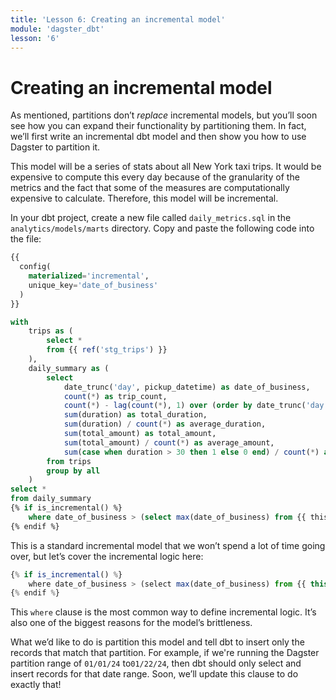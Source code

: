 ```yaml
---
title: 'Lesson 6: Creating an incremental model'
module: 'dagster_dbt'
lesson: '6'
---
```


# Creating an incremental model

As mentioned, partitions don’t *replace* incremental models, but you’ll soon see how you can expand their functionality by partitioning them. In fact, we’ll first write an incremental dbt model and then show you how to use Dagster to partition it.

This model will be a series of stats about all New York taxi trips. It would be expensive to compute this every day because of the granularity of the metrics and the fact that some of the measures are computationally expensive to calculate. Therefore, this model will be incremental.

In your dbt project, create a new file called `daily_metrics.sql`  in the `analytics/models/marts` directory. Copy and paste the following code into the file:

```sql
{{
  config(
    materialized='incremental',
    unique_key='date_of_business'
  )
}}

with
    trips as (
        select *
        from {{ ref('stg_trips') }}
    ),
    daily_summary as (
        select
            date_trunc('day', pickup_datetime) as date_of_business,
            count(*) as trip_count,
            count(*) - lag(count(*), 1) over (order by date_trunc('day', pickup_datetime)) as trip_count_change,
            sum(duration) as total_duration,
            sum(duration) / count(*) as average_duration,
            sum(total_amount) as total_amount,
            sum(total_amount) / count(*) as average_amount,
            sum(case when duration > 30 then 1 else 0 end) / count(*) as pct_over_30_min
        from trips
        group by all
    )
select *
from daily_summary
{% if is_incremental() %}
    where date_of_business > (select max(date_of_business) from {{ this }})
{% endif %}
```

This is a standard incremental model that we won’t spend a lot of time going over, but let’s cover the incremental logic here:

```jsx
{% if is_incremental() %}
    where date_of_business > (select max(date_of_business) from {{ this }})
{% endif %}
```

This `where`  clause is the most common way to define incremental logic. It’s also one of the biggest reasons for the model’s brittleness. 

What we’d like to do is partition this model and tell dbt to insert only the records that match that partition. For example, if we're running the Dagster partition range of `01/01/24` to`01/22/24`, then dbt should only select and insert records for that date range. Soon, we’ll update this clause to do exactly that!